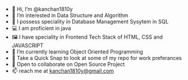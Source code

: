 - 👋  Hi, I’m @kanchan1810y
- 👀  I’m interested in Data Structure and Algorithm
- 💾  I possess speciality in Database Management Sysytem in SQL
- 💻  I am proficient in java
- 🖼  I have speciality in Frontend Tech Stack of HTML, CSS and JAVASCRIPT 
- 🌱  I’m currently learning Object Oriented Programming
- 📲  Take a Quick Snap to look at some of my repo for work preferances
- 💞️  Open to collaborate on Open Source Project
- 📫  reach me at kanchan1810y@gmail.com

<!---
kanchan1810y/kanchan1810y is a ✨ special ✨ repository because its `README.md` (this file) appears on your GitHub profile.
You can click the Preview link to take a look at your changes.
--->
